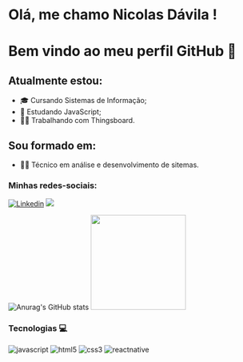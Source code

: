 # Olá, me chamo Nicolas Dávila ! 
# Bem vindo ao meu perfil GitHub 👋

## Atualmente estou: 
- :mortar_board: Cursando Sistemas de Informação; 
- :telescope: Estudando JavaScript;
- :man_technologist: Trabalhando com Thingsboard.

## Sou formado em:
- :man_student: Técnico em análise e desenvolvimento de sitemas.

### Minhas redes-sociais:

[![Linkedin](https://img.shields.io/badge/LinkedIn-0077B5?style=for-the-badge&logo=linkedin&logoColor=white)](https://www.linkedin.com/in/nicolas-d%C3%A1vila-307b83236/)
<a href = "mailto:nicolasdavilaferreirasantos@gmail.com"><img src="https://img.shields.io/badge/Gmail-D14836?style=for-the-badge&logo=gmail&logoColor=white" target="_blank"></a>

![Anurag's GitHub stats](https://github-readme-stats.vercel.app/api?username=nicolas-davila&show_icons=true&theme=dark) <img height="190px" margin-left="5%" src="https://github-readme-stats.vercel.app/api/top-langs/?username=nicolas-davila&layout=compact&langs_count=16&theme=dark"/>

### Tecnologias 💻

<div style="display: inline_block">
    <img align="center" alt="javascript" src="https://img.shields.io/badge/JavaScript-323330?style=for-the-badge&logo=javascript&logoColor=F7DF1E">
    <img align="center" alt="html5" src="https://img.shields.io/badge/HTML5-E34F26?style=for-the-badge&logo=html5&logoColor=white">
    <img align="center" alt="css3" src="https://img.shields.io/badge/CSS3-1572B6?style=for-the-badge&logo=css3&logoColor=white">
    <img align="center" alt="reactnative" src="https://img.shields.io/badge/React_Native-20232A?style=for-the-badge&logo=react&logoColor=61DAFB">
</div>
